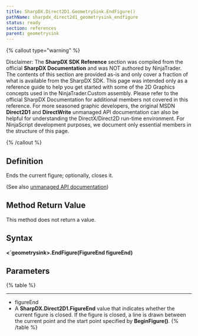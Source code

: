 ```yaml
---
title: SharpDX.Direct2D1.GeometrySink.EndFigure()
pathName: sharpdx_direct2d1_geometrysink_endfigure
status: ready
section: references
parent: geometrysink
---
```


{% callout type="warning" %}

Disclaimer: The **SharpDX SDK Reference** section was compiled from the official **SharpDX Documentation** and was NOT authored by NinjaTrader. The contents of this section are provided as-is and only cover a fraction of what is available from the SharpDX SDK. This page was intended only as a reference guide to help you get started with some of the 2D Graphics concepts used in the NinjaTrader.Custom assembly. Please refer to the official SharpDX Documentation for additional members not covered in this reference. For more seasoned graphic developers, the original MSDN **Direct2D1** and **DirectWrite** unmanaged API documentation can also be helpful for understanding the DirectX/Direct2D run-time environment. For NinjaScript development purposes, we document only essential members in the structure of this page.

{% /callout %}

## Definition

Ends the current figure; optionally, closes it.

(See also [unmanaged API documentation](https://msdn.microsoft.com/en-us/library/dd316934.aspx))

## Method Return Value

This method does not return a value.

## Syntax

**<`geometrysink>.EndFigure(FigureEnd figureEnd)**

## Parameters

{% table %}

---

* figureEnd
* A **SharpDX.Direct2D1.FigureEnd** value that indicates whether the current figure is closed. If the figure is closed, a line is drawn between the current point and the start point specified by **BeginFigure()**.
{% /table %}
